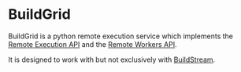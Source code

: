 # BuildGrid

BuildGrid is a python remote execution service which implements the [Remote Execution API](https://docs.google.com/document/d/1s_AzRRD2mdyktKUj2HWBn99rMg_3tcPvdjx3MPbFidU/edit?usp=sharing) and the [Remote Workers API](https://docs.google.com/document/d/1s_AzRRD2mdyktKUj2HWBn99rMg_3tcPvdjx3MPbFidU/edit?usp=sharing).

It is designed to work with but not exclusively with [BuildStream](https://wiki.gnome.org/Projects/BuildStream).
